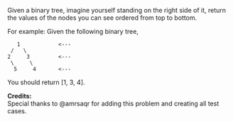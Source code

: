 Given a binary tree, imagine yourself standing on the right side of it, return the values of the nodes you can see ordered from top to bottom.

For example:
Given the following binary tree,
```
   1            <---
 /   \
2     3         <---
 \     \
  5     4       <---
```
You should return [1, 3, 4].

**Credits:**  
Special thanks to @amrsaqr for adding this problem and creating all test cases.

